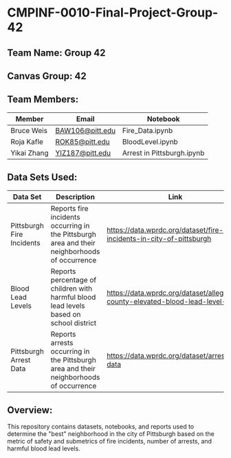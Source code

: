 # CMPINF-0010-Final-Project-Group-42

## Team Name: Group 42
## Canvas Group: 42
## Team Members:

| Member | Email | Notebook |
| ------ | ----- | ----- |
|Bruce Weis|BAW106@pitt.edu|Fire_Data.ipynb|
|Roja Kafle|ROK85@pitt.edu|BloodLevel.ipynb|
|Yikai Zhang|YIZ187@pitt.edu|Arrest in Pittsburgh.ipynb|

## Data Sets Used:

|Data Set|Description|Link|
|-----|-----|-----|
|Pittsburgh Fire Incidents|Reports fire incidents occurring in the Pittsburgh area and their neighborhoods of occurrence|https://data.wprdc.org/dataset/fire-incidents-in-city-of-pittsburgh|
|Blood Lead Levels|Reports percentage of children with harmful blood lead levels based on school district|https://data.wprdc.org/dataset/allegheny-county-elevated-blood-lead-level-rates|
|Pittsburgh Arrest Data|Reports arrests occurring in the Pittsburgh area and their neighborhoods of occurrence|https://data.wprdc.org/dataset/arrest-data|

## Overview:

This repository contains datasets, notebooks, and reports used to determine the "best" neighborhood in the city of Pittsburgh based on the metric of safety and submetrics of fire incidents, number of arrests, and harmful blood lead levels.
